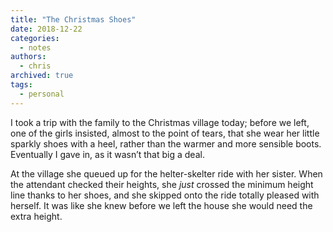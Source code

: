 ```yaml
---
title: "The Christmas Shoes"
date: 2018-12-22
categories:
  - notes
authors:
  - chris
archived: true
tags:
  - personal
---
```


I took a trip with the family to the Christmas village today; before we left, one of the girls insisted, almost to the point of tears, that she wear her little sparkly shoes with a heel, rather than the warmer and more sensible boots. Eventually I gave in, as it wasn’t that big a deal.

At the village she queued up for the helter-skelter ride with her sister. When the attendant checked their heights, she _just_ crossed the minimum height line thanks to her shoes, and she skipped onto the ride totally pleased with herself. It was like she knew before we left the house she would need the extra height.
